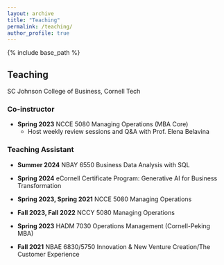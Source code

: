 ```yaml
---
layout: archive
title: "Teaching"
permalink: /teaching/
author_profile: true
---
```


{% include base_path %}
## Teaching 
SC Johnson College of Business, Cornell Tech
### Co-instructor
* **Spring 2023** NCCE 5080 Managing Operations (MBA Core)
   * Host weekly review sessions and Q&A with Prof. Elena Belavina
     
### Teaching Assistant
* **Summer 2024** NBAY 6550 Business Data Analysis with SQL
    
* **Spring 2024** eCornell Certificate Program: Generative AI for Business Transformation

* **Spring 2023, Spring 2021** NCCE 5080 Managing Operations

* **Fall 2023, Fall 2022** NCCY 5080 Managing Operations

* **Spring 2023** HADM 7030 Operations Management (Cornell-Peking MBA)

* **Fall 2021** NBAE 6830/5750 Innovation & New Venture Creation/The Customer Experience

